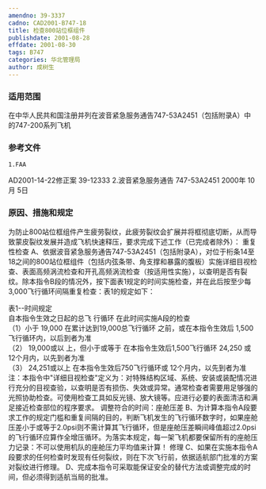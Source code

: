 ```yaml
---
amendno: 39-3337
cadno: CAD2001-B747-18
title: 检查800站位框组件
publishdate: 2001-08-28
effdate: 2001-08-30
tags: B747
categories: 华北管理局
author: 成树生
---
```


### 适用范围 
在中华人民共和国注册并列在波音紧急服务通告747-53A2451（包括附录A）中的747-200系列飞机

<!--more-->
### 参考文件
    1.FAA 
AD2001-14-22修正案 39-12333
    2.波音紧急服务通告 747-53A2451 2000年 10月 5日

### 原因、措施和规定 
为防止800站位框组件产生疲劳裂纹，此疲劳裂纹会扩展并将框彻底切断，从而导致蒙皮裂纹发展并造成飞机快速释压，要求完成下述工作（已完成者除外）： 重复性检查 
    A、依据波音紧急服务通告747-53A2451（包括附录A），对位于桁条14至18之间的800站位框组件（包括内弦条带、角支撑和暴露的腹板）实施详细目视检查、表面高频涡流检查和开孔高频涡流检查（按适用性实施），以查明是否有裂纹。除本指令B段的情况外，按下面表1规定的时间实施检查，并在此后按至少每3,000飞行循环间隔重复检查：表1的规定如下： 
  
   表1--时间规定  
自本指令生效之日起的总飞 行循环 在此时间实施A段的检查  
（1）小于 19,000  在累计达到19,000总飞行循环 
之前，或在本指令生效后 1,500 
飞行循环内，以后到者为准  
（2） 19,000或以 上，但小于或等于 在本指令生效后1,500飞行循环 
24,250 或12个月内，以先到者为准  
（3） 24,251或以上 在本指令生效后750飞行循环或 
12个月内，以先到者为准  
    注：本指令中"详细目视检查"定义为：对特殊结构区域、系统、安装或装配情况进行充分的目视查验，以查明是否有损伤、失效或异常。通常检查者需要用足够强的光照协助检查。可使用检查工具如反光镜、放大镜等。应进行必要的表面清洁和满足接近检查部位的程序要求。 调整符合的时间：座舱压差 
    B、为计算本指令A段要求工作的规定门槛和重复间隔的目的，判断飞机发生的飞行循环数字时，如果座舱压差小于或等于2.0psi则不需计算其飞行循环，但是座舱压差瞬间峰值超过2.0psi的飞行循环应算作全增压循环。为落实本规定，每一架飞机都要保留所有的座舱压力记录：不可以使用机队的座舱压力平均值来计算！ 修理 
    C、如果在实施本指令A段要求的任何检查时发现有任何裂纹，则在下次飞行前，依据适航部门批准的方案对裂纹进行修理。     D、完成本指令可采取能保证安全的替代方法或调整完成的时间，但必须得到适航当局的批准。

